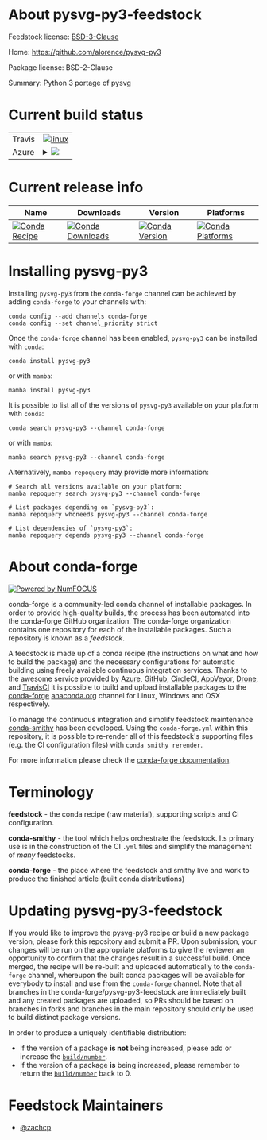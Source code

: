 About pysvg-py3-feedstock
=========================

Feedstock license: [BSD-3-Clause](https://github.com/conda-forge/pysvg-py3-feedstock/blob/main/LICENSE.txt)

Home: https://github.com/alorence/pysvg-py3

Package license: BSD-2-Clause

Summary: Python 3 portage of pysvg

Current build status
====================


<table><tr>
    <td>Travis</td>
    <td>
      <a href="https://app.travis-ci.com/conda-forge/pysvg-py3-feedstock">
        <img alt="linux" src="https://img.shields.io/travis/com/conda-forge/pysvg-py3-feedstock/main.svg?label=Linux">
      </a>
    </td>
  </tr>
    
  <tr>
    <td>Azure</td>
    <td>
      <details>
        <summary>
          <a href="https://dev.azure.com/conda-forge/feedstock-builds/_build/latest?definitionId=928&branchName=main">
            <img src="https://dev.azure.com/conda-forge/feedstock-builds/_apis/build/status/pysvg-py3-feedstock?branchName=main">
          </a>
        </summary>
        <table>
          <thead><tr><th>Variant</th><th>Status</th></tr></thead>
          <tbody><tr>
              <td>linux_64_python3.10.____cpython</td>
              <td>
                <a href="https://dev.azure.com/conda-forge/feedstock-builds/_build/latest?definitionId=928&branchName=main">
                  <img src="https://dev.azure.com/conda-forge/feedstock-builds/_apis/build/status/pysvg-py3-feedstock?branchName=main&jobName=linux&configuration=linux%20linux_64_python3.10.____cpython" alt="variant">
                </a>
              </td>
            </tr><tr>
              <td>linux_64_python3.11.____cpython</td>
              <td>
                <a href="https://dev.azure.com/conda-forge/feedstock-builds/_build/latest?definitionId=928&branchName=main">
                  <img src="https://dev.azure.com/conda-forge/feedstock-builds/_apis/build/status/pysvg-py3-feedstock?branchName=main&jobName=linux&configuration=linux%20linux_64_python3.11.____cpython" alt="variant">
                </a>
              </td>
            </tr><tr>
              <td>linux_64_python3.12.____cpython</td>
              <td>
                <a href="https://dev.azure.com/conda-forge/feedstock-builds/_build/latest?definitionId=928&branchName=main">
                  <img src="https://dev.azure.com/conda-forge/feedstock-builds/_apis/build/status/pysvg-py3-feedstock?branchName=main&jobName=linux&configuration=linux%20linux_64_python3.12.____cpython" alt="variant">
                </a>
              </td>
            </tr><tr>
              <td>linux_64_python3.8.____cpython</td>
              <td>
                <a href="https://dev.azure.com/conda-forge/feedstock-builds/_build/latest?definitionId=928&branchName=main">
                  <img src="https://dev.azure.com/conda-forge/feedstock-builds/_apis/build/status/pysvg-py3-feedstock?branchName=main&jobName=linux&configuration=linux%20linux_64_python3.8.____cpython" alt="variant">
                </a>
              </td>
            </tr><tr>
              <td>linux_64_python3.9.____73_pypy</td>
              <td>
                <a href="https://dev.azure.com/conda-forge/feedstock-builds/_build/latest?definitionId=928&branchName=main">
                  <img src="https://dev.azure.com/conda-forge/feedstock-builds/_apis/build/status/pysvg-py3-feedstock?branchName=main&jobName=linux&configuration=linux%20linux_64_python3.9.____73_pypy" alt="variant">
                </a>
              </td>
            </tr><tr>
              <td>linux_64_python3.9.____cpython</td>
              <td>
                <a href="https://dev.azure.com/conda-forge/feedstock-builds/_build/latest?definitionId=928&branchName=main">
                  <img src="https://dev.azure.com/conda-forge/feedstock-builds/_apis/build/status/pysvg-py3-feedstock?branchName=main&jobName=linux&configuration=linux%20linux_64_python3.9.____cpython" alt="variant">
                </a>
              </td>
            </tr><tr>
              <td>linux_aarch64_python3.10.____cpython</td>
              <td>
                <a href="https://dev.azure.com/conda-forge/feedstock-builds/_build/latest?definitionId=928&branchName=main">
                  <img src="https://dev.azure.com/conda-forge/feedstock-builds/_apis/build/status/pysvg-py3-feedstock?branchName=main&jobName=linux&configuration=linux%20linux_aarch64_python3.10.____cpython" alt="variant">
                </a>
              </td>
            </tr><tr>
              <td>linux_aarch64_python3.11.____cpython</td>
              <td>
                <a href="https://dev.azure.com/conda-forge/feedstock-builds/_build/latest?definitionId=928&branchName=main">
                  <img src="https://dev.azure.com/conda-forge/feedstock-builds/_apis/build/status/pysvg-py3-feedstock?branchName=main&jobName=linux&configuration=linux%20linux_aarch64_python3.11.____cpython" alt="variant">
                </a>
              </td>
            </tr><tr>
              <td>linux_aarch64_python3.12.____cpython</td>
              <td>
                <a href="https://dev.azure.com/conda-forge/feedstock-builds/_build/latest?definitionId=928&branchName=main">
                  <img src="https://dev.azure.com/conda-forge/feedstock-builds/_apis/build/status/pysvg-py3-feedstock?branchName=main&jobName=linux&configuration=linux%20linux_aarch64_python3.12.____cpython" alt="variant">
                </a>
              </td>
            </tr><tr>
              <td>linux_aarch64_python3.8.____cpython</td>
              <td>
                <a href="https://dev.azure.com/conda-forge/feedstock-builds/_build/latest?definitionId=928&branchName=main">
                  <img src="https://dev.azure.com/conda-forge/feedstock-builds/_apis/build/status/pysvg-py3-feedstock?branchName=main&jobName=linux&configuration=linux%20linux_aarch64_python3.8.____cpython" alt="variant">
                </a>
              </td>
            </tr><tr>
              <td>linux_aarch64_python3.9.____73_pypy</td>
              <td>
                <a href="https://dev.azure.com/conda-forge/feedstock-builds/_build/latest?definitionId=928&branchName=main">
                  <img src="https://dev.azure.com/conda-forge/feedstock-builds/_apis/build/status/pysvg-py3-feedstock?branchName=main&jobName=linux&configuration=linux%20linux_aarch64_python3.9.____73_pypy" alt="variant">
                </a>
              </td>
            </tr><tr>
              <td>linux_aarch64_python3.9.____cpython</td>
              <td>
                <a href="https://dev.azure.com/conda-forge/feedstock-builds/_build/latest?definitionId=928&branchName=main">
                  <img src="https://dev.azure.com/conda-forge/feedstock-builds/_apis/build/status/pysvg-py3-feedstock?branchName=main&jobName=linux&configuration=linux%20linux_aarch64_python3.9.____cpython" alt="variant">
                </a>
              </td>
            </tr><tr>
              <td>linux_ppc64le_python3.10.____cpython</td>
              <td>
                <a href="https://dev.azure.com/conda-forge/feedstock-builds/_build/latest?definitionId=928&branchName=main">
                  <img src="https://dev.azure.com/conda-forge/feedstock-builds/_apis/build/status/pysvg-py3-feedstock?branchName=main&jobName=linux&configuration=linux%20linux_ppc64le_python3.10.____cpython" alt="variant">
                </a>
              </td>
            </tr><tr>
              <td>linux_ppc64le_python3.11.____cpython</td>
              <td>
                <a href="https://dev.azure.com/conda-forge/feedstock-builds/_build/latest?definitionId=928&branchName=main">
                  <img src="https://dev.azure.com/conda-forge/feedstock-builds/_apis/build/status/pysvg-py3-feedstock?branchName=main&jobName=linux&configuration=linux%20linux_ppc64le_python3.11.____cpython" alt="variant">
                </a>
              </td>
            </tr><tr>
              <td>linux_ppc64le_python3.12.____cpython</td>
              <td>
                <a href="https://dev.azure.com/conda-forge/feedstock-builds/_build/latest?definitionId=928&branchName=main">
                  <img src="https://dev.azure.com/conda-forge/feedstock-builds/_apis/build/status/pysvg-py3-feedstock?branchName=main&jobName=linux&configuration=linux%20linux_ppc64le_python3.12.____cpython" alt="variant">
                </a>
              </td>
            </tr><tr>
              <td>linux_ppc64le_python3.8.____cpython</td>
              <td>
                <a href="https://dev.azure.com/conda-forge/feedstock-builds/_build/latest?definitionId=928&branchName=main">
                  <img src="https://dev.azure.com/conda-forge/feedstock-builds/_apis/build/status/pysvg-py3-feedstock?branchName=main&jobName=linux&configuration=linux%20linux_ppc64le_python3.8.____cpython" alt="variant">
                </a>
              </td>
            </tr><tr>
              <td>linux_ppc64le_python3.9.____73_pypy</td>
              <td>
                <a href="https://dev.azure.com/conda-forge/feedstock-builds/_build/latest?definitionId=928&branchName=main">
                  <img src="https://dev.azure.com/conda-forge/feedstock-builds/_apis/build/status/pysvg-py3-feedstock?branchName=main&jobName=linux&configuration=linux%20linux_ppc64le_python3.9.____73_pypy" alt="variant">
                </a>
              </td>
            </tr><tr>
              <td>linux_ppc64le_python3.9.____cpython</td>
              <td>
                <a href="https://dev.azure.com/conda-forge/feedstock-builds/_build/latest?definitionId=928&branchName=main">
                  <img src="https://dev.azure.com/conda-forge/feedstock-builds/_apis/build/status/pysvg-py3-feedstock?branchName=main&jobName=linux&configuration=linux%20linux_ppc64le_python3.9.____cpython" alt="variant">
                </a>
              </td>
            </tr><tr>
              <td>osx_64_python3.10.____cpython</td>
              <td>
                <a href="https://dev.azure.com/conda-forge/feedstock-builds/_build/latest?definitionId=928&branchName=main">
                  <img src="https://dev.azure.com/conda-forge/feedstock-builds/_apis/build/status/pysvg-py3-feedstock?branchName=main&jobName=osx&configuration=osx%20osx_64_python3.10.____cpython" alt="variant">
                </a>
              </td>
            </tr><tr>
              <td>osx_64_python3.11.____cpython</td>
              <td>
                <a href="https://dev.azure.com/conda-forge/feedstock-builds/_build/latest?definitionId=928&branchName=main">
                  <img src="https://dev.azure.com/conda-forge/feedstock-builds/_apis/build/status/pysvg-py3-feedstock?branchName=main&jobName=osx&configuration=osx%20osx_64_python3.11.____cpython" alt="variant">
                </a>
              </td>
            </tr><tr>
              <td>osx_64_python3.12.____cpython</td>
              <td>
                <a href="https://dev.azure.com/conda-forge/feedstock-builds/_build/latest?definitionId=928&branchName=main">
                  <img src="https://dev.azure.com/conda-forge/feedstock-builds/_apis/build/status/pysvg-py3-feedstock?branchName=main&jobName=osx&configuration=osx%20osx_64_python3.12.____cpython" alt="variant">
                </a>
              </td>
            </tr><tr>
              <td>osx_64_python3.8.____cpython</td>
              <td>
                <a href="https://dev.azure.com/conda-forge/feedstock-builds/_build/latest?definitionId=928&branchName=main">
                  <img src="https://dev.azure.com/conda-forge/feedstock-builds/_apis/build/status/pysvg-py3-feedstock?branchName=main&jobName=osx&configuration=osx%20osx_64_python3.8.____cpython" alt="variant">
                </a>
              </td>
            </tr><tr>
              <td>osx_64_python3.9.____73_pypy</td>
              <td>
                <a href="https://dev.azure.com/conda-forge/feedstock-builds/_build/latest?definitionId=928&branchName=main">
                  <img src="https://dev.azure.com/conda-forge/feedstock-builds/_apis/build/status/pysvg-py3-feedstock?branchName=main&jobName=osx&configuration=osx%20osx_64_python3.9.____73_pypy" alt="variant">
                </a>
              </td>
            </tr><tr>
              <td>osx_64_python3.9.____cpython</td>
              <td>
                <a href="https://dev.azure.com/conda-forge/feedstock-builds/_build/latest?definitionId=928&branchName=main">
                  <img src="https://dev.azure.com/conda-forge/feedstock-builds/_apis/build/status/pysvg-py3-feedstock?branchName=main&jobName=osx&configuration=osx%20osx_64_python3.9.____cpython" alt="variant">
                </a>
              </td>
            </tr><tr>
              <td>win_64_python3.10.____cpython</td>
              <td>
                <a href="https://dev.azure.com/conda-forge/feedstock-builds/_build/latest?definitionId=928&branchName=main">
                  <img src="https://dev.azure.com/conda-forge/feedstock-builds/_apis/build/status/pysvg-py3-feedstock?branchName=main&jobName=win&configuration=win%20win_64_python3.10.____cpython" alt="variant">
                </a>
              </td>
            </tr><tr>
              <td>win_64_python3.11.____cpython</td>
              <td>
                <a href="https://dev.azure.com/conda-forge/feedstock-builds/_build/latest?definitionId=928&branchName=main">
                  <img src="https://dev.azure.com/conda-forge/feedstock-builds/_apis/build/status/pysvg-py3-feedstock?branchName=main&jobName=win&configuration=win%20win_64_python3.11.____cpython" alt="variant">
                </a>
              </td>
            </tr><tr>
              <td>win_64_python3.12.____cpython</td>
              <td>
                <a href="https://dev.azure.com/conda-forge/feedstock-builds/_build/latest?definitionId=928&branchName=main">
                  <img src="https://dev.azure.com/conda-forge/feedstock-builds/_apis/build/status/pysvg-py3-feedstock?branchName=main&jobName=win&configuration=win%20win_64_python3.12.____cpython" alt="variant">
                </a>
              </td>
            </tr><tr>
              <td>win_64_python3.8.____cpython</td>
              <td>
                <a href="https://dev.azure.com/conda-forge/feedstock-builds/_build/latest?definitionId=928&branchName=main">
                  <img src="https://dev.azure.com/conda-forge/feedstock-builds/_apis/build/status/pysvg-py3-feedstock?branchName=main&jobName=win&configuration=win%20win_64_python3.8.____cpython" alt="variant">
                </a>
              </td>
            </tr><tr>
              <td>win_64_python3.9.____73_pypy</td>
              <td>
                <a href="https://dev.azure.com/conda-forge/feedstock-builds/_build/latest?definitionId=928&branchName=main">
                  <img src="https://dev.azure.com/conda-forge/feedstock-builds/_apis/build/status/pysvg-py3-feedstock?branchName=main&jobName=win&configuration=win%20win_64_python3.9.____73_pypy" alt="variant">
                </a>
              </td>
            </tr><tr>
              <td>win_64_python3.9.____cpython</td>
              <td>
                <a href="https://dev.azure.com/conda-forge/feedstock-builds/_build/latest?definitionId=928&branchName=main">
                  <img src="https://dev.azure.com/conda-forge/feedstock-builds/_apis/build/status/pysvg-py3-feedstock?branchName=main&jobName=win&configuration=win%20win_64_python3.9.____cpython" alt="variant">
                </a>
              </td>
            </tr>
          </tbody>
        </table>
      </details>
    </td>
  </tr>
</table>

Current release info
====================

| Name | Downloads | Version | Platforms |
| --- | --- | --- | --- |
| [![Conda Recipe](https://img.shields.io/badge/recipe-pysvg--py3-green.svg)](https://anaconda.org/conda-forge/pysvg-py3) | [![Conda Downloads](https://img.shields.io/conda/dn/conda-forge/pysvg-py3.svg)](https://anaconda.org/conda-forge/pysvg-py3) | [![Conda Version](https://img.shields.io/conda/vn/conda-forge/pysvg-py3.svg)](https://anaconda.org/conda-forge/pysvg-py3) | [![Conda Platforms](https://img.shields.io/conda/pn/conda-forge/pysvg-py3.svg)](https://anaconda.org/conda-forge/pysvg-py3) |

Installing pysvg-py3
====================

Installing `pysvg-py3` from the `conda-forge` channel can be achieved by adding `conda-forge` to your channels with:

```
conda config --add channels conda-forge
conda config --set channel_priority strict
```

Once the `conda-forge` channel has been enabled, `pysvg-py3` can be installed with `conda`:

```
conda install pysvg-py3
```

or with `mamba`:

```
mamba install pysvg-py3
```

It is possible to list all of the versions of `pysvg-py3` available on your platform with `conda`:

```
conda search pysvg-py3 --channel conda-forge
```

or with `mamba`:

```
mamba search pysvg-py3 --channel conda-forge
```

Alternatively, `mamba repoquery` may provide more information:

```
# Search all versions available on your platform:
mamba repoquery search pysvg-py3 --channel conda-forge

# List packages depending on `pysvg-py3`:
mamba repoquery whoneeds pysvg-py3 --channel conda-forge

# List dependencies of `pysvg-py3`:
mamba repoquery depends pysvg-py3 --channel conda-forge
```


About conda-forge
=================

[![Powered by
NumFOCUS](https://img.shields.io/badge/powered%20by-NumFOCUS-orange.svg?style=flat&colorA=E1523D&colorB=007D8A)](https://numfocus.org)

conda-forge is a community-led conda channel of installable packages.
In order to provide high-quality builds, the process has been automated into the
conda-forge GitHub organization. The conda-forge organization contains one repository
for each of the installable packages. Such a repository is known as a *feedstock*.

A feedstock is made up of a conda recipe (the instructions on what and how to build
the package) and the necessary configurations for automatic building using freely
available continuous integration services. Thanks to the awesome service provided by
[Azure](https://azure.microsoft.com/en-us/services/devops/), [GitHub](https://github.com/),
[CircleCI](https://circleci.com/), [AppVeyor](https://www.appveyor.com/),
[Drone](https://cloud.drone.io/welcome), and [TravisCI](https://travis-ci.com/)
it is possible to build and upload installable packages to the
[conda-forge](https://anaconda.org/conda-forge) [anaconda.org](https://anaconda.org/)
channel for Linux, Windows and OSX respectively.

To manage the continuous integration and simplify feedstock maintenance
[conda-smithy](https://github.com/conda-forge/conda-smithy) has been developed.
Using the ``conda-forge.yml`` within this repository, it is possible to re-render all of
this feedstock's supporting files (e.g. the CI configuration files) with ``conda smithy rerender``.

For more information please check the [conda-forge documentation](https://conda-forge.org/docs/).

Terminology
===========

**feedstock** - the conda recipe (raw material), supporting scripts and CI configuration.

**conda-smithy** - the tool which helps orchestrate the feedstock.
                   Its primary use is in the construction of the CI ``.yml`` files
                   and simplify the management of *many* feedstocks.

**conda-forge** - the place where the feedstock and smithy live and work to
                  produce the finished article (built conda distributions)


Updating pysvg-py3-feedstock
============================

If you would like to improve the pysvg-py3 recipe or build a new
package version, please fork this repository and submit a PR. Upon submission,
your changes will be run on the appropriate platforms to give the reviewer an
opportunity to confirm that the changes result in a successful build. Once
merged, the recipe will be re-built and uploaded automatically to the
`conda-forge` channel, whereupon the built conda packages will be available for
everybody to install and use from the `conda-forge` channel.
Note that all branches in the conda-forge/pysvg-py3-feedstock are
immediately built and any created packages are uploaded, so PRs should be based
on branches in forks and branches in the main repository should only be used to
build distinct package versions.

In order to produce a uniquely identifiable distribution:
 * If the version of a package **is not** being increased, please add or increase
   the [``build/number``](https://docs.conda.io/projects/conda-build/en/latest/resources/define-metadata.html#build-number-and-string).
 * If the version of a package **is** being increased, please remember to return
   the [``build/number``](https://docs.conda.io/projects/conda-build/en/latest/resources/define-metadata.html#build-number-and-string)
   back to 0.

Feedstock Maintainers
=====================

* [@zachcp](https://github.com/zachcp/)

